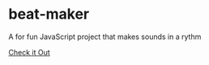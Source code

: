# beat-maker
A for fun JavaScript project that makes sounds in a rythm 

[Check it Out](https://jimmy-beat-maker.netlify.app/)
